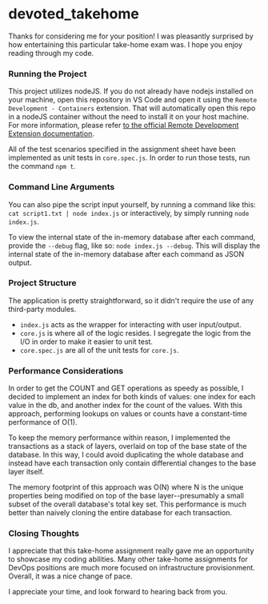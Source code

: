 # devoted_takehome

Thanks for considering me for your position!  I was pleasantly surprised by how entertaining this particular take-home exam was.  I hope you enjoy reading through my code.

### Running the Project ###

This project utilizes nodeJS. If you do not already have nodejs installed on your machine, open this repository in VS Code and open it using the `Remote Development - Containers` extension. That will automatically open this repo in a nodeJS container without the need to install it on your host machine.  For more information, please refer [to the official Remote Development Extension documentation](https://code.visualstudio.com/docs/remote/containers#:~:text=The%20Visual%20Studio%20Code%20Remote,Studio%20Code's%20full%20feature%20set.).

All of the test scenarios specified in the assignment sheet have been implemented as unit tests in `core.spec.js`.  In order to run those tests, run the command `npm t`.

### Command Line Arguments ###

You can also pipe the script input yourself, by running a command like this: `cat script1.txt | node index.js` or interactively, by simply running `node index.js`.

To view the internal state of the in-memory database after each command, provide the `--debug` flag, like so: `node index.js --debug`.  This will display the internal state of the in-memory database after each command as JSON output.

### Project Structure ###

The application is pretty straightforward, so it didn't require the use of any third-party modules. 

- `index.js` acts as the wrapper for interacting with user input/output.
- `core.js` is where all of the logic resides.  I segregate the logic from the I/O in order to make it easier to unit test.
- `core.spec.js` are all of the unit tests for `core.js`.

### Performance Considerations ###
In order to get the COUNT and GET operations as speedy as possible, I decided to implement an index for both kinds of values: one index for each value in the db, and another index for the count of the values.  With this approach, performing lookups on values or counts have a constant-time performance of O(1).

To keep the memory performance within reason, I implemented the transactions as a stack of layers, overlaid on top of the base state of the database.  In this way, I could avoid duplicating the whole database and instead have each transaction only contain differential changes to the base layer itself.  

The memory footprint of this approach was O(N) where N is the unique properties being modified on top of the base layer--presumably a small subset of the overall database's total key set. This performance is much better than naively cloning the entire database for each transaction.

### Closing Thoughts ###

I appreciate that this take-home assignment really gave me an opportunity to showcase my coding abilities.  Many other take-home assignments for DevOps positions are much more focused on infrastructure provisionment.  Overall, it was a nice change of pace.

I appreciate your time, and look forward to hearing back from you.